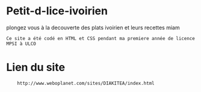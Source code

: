 # Petit-d-lice-ivoirien
plongez vous à la decouverte des plats ivoirien et leurs recettes miam

    Ce site a été codé en HTML et CSS pendant ma premiere année de licence MPSI à ULCO

# Lien du site 
```bash
    http://www.weboplanet.com/sites/DIAKITEA/index.html
```
